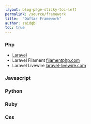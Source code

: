 ```yaml
---
layout: blog-page-sticky-toc-left
permalink: /source/framework
title:  "Daftar Framework"
author: saidqb
toc: true
---
```



### Php
- [Laravel](https://laravel.com/docs/10.x)
- Laravel Filament [filamentphp.com](https://filamentphp.com/)
- Laravel Livewire [laravel-livewire.com](https://laravel-livewire.com/docs/2.x/quickstart)

### Javascript


### Python


### Ruby


### Css


